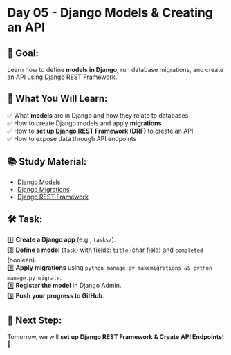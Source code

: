 # Day 05 - Django Models & Creating an API

## 📌 Goal:  
Learn how to define **models in Django**, run database migrations, and create an API using Django REST Framework.

## 📖 What You Will Learn:  
✅ What **models** are in Django and how they relate to databases  
✅ How to create Django models and apply **migrations**  
✅ How to **set up Django REST Framework (DRF)** to create an API  
✅ How to expose data through API endpoints  

## 📚 Study Material:  
- [Django Models](https://docs.djangoproject.com/en/stable/topics/db/models/)  
- [Django Migrations](https://docs.djangoproject.com/en/stable/topics/migrations/)  
- [Django REST Framework](https://www.django-rest-framework.org/)  

## 🛠 Task:  
1️⃣ **Create a Django app** (e.g., `tasks/`).  
2️⃣ **Define a model** (`Task`) with fields: `title` (char field) and `completed` (boolean).  
3️⃣ **Apply migrations** using `python manage.py makemigrations && python manage.py migrate`.  
4️⃣ **Register the model** in Django Admin.  
5️⃣ **Push your progress to GitHub**.  

## 🚀 Next Step:  
Tomorrow, we will **set up Django REST Framework & Create API Endpoints!** 🎯  
